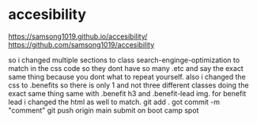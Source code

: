 # accesibility
 https://samsong1019.github.io/accesibility/
 https://github.com/samsong1019/accesibility
 
so i changed multiple sections to class search-enginge-optimization to match in the css code so they dont have so many .etc and say the exact same thing because you dont what to repeat yourself. also i changed the css to .benefits so there is only 1 and not three different classes doing the exact same thing same with .benefit h3 and .benefit-lead img. for benefit lead i changed the html as well to match. 
git add .
got commit -m "comment"
git push origin main
submit on boot camp spot